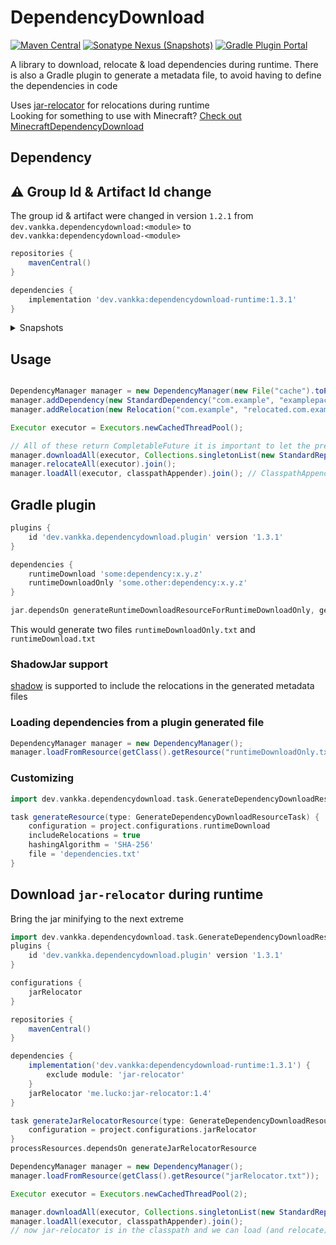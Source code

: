 # DependencyDownload
[![Maven Central](https://img.shields.io/maven-central/v/dev.vankka/dependencydownload-runtime?label=release)](https://search.maven.org/search?q=g:dev.vankka%20a:dependencydownload)
[![Sonatype Nexus (Snapshots)](https://img.shields.io/nexus/s/dev.vankka/dependencydownload-runtime?label=dev&server=https%3A%2F%2Fs01.oss.sonatype.org)](https://s01.oss.sonatype.org/#view-repositories;snapshots~browsestorage~dev/vankka)
[![Gradle Plugin Portal](https://img.shields.io/gradle-plugin-portal/v/dev.vankka.dependencydownload.plugin?label=gradle%20plugin)](https://plugins.gradle.org/plugin/dev.vankka.dependencydownload.plugin)

A library to download, relocate & load dependencies during runtime.
There is also a Gradle plugin to generate a metadata file, to avoid having to define the dependencies in code

Uses [jar-relocator](https://github.com/lucko/jar-relocator/) for relocations during runtime  
Looking for something to use with Minecraft? [Check out MinecraftDependencyDownload](https://github.com/Vankka/MinecraftDependencyDownload/)

## Dependency

## ⚠️ Group Id & Artifact Id change

The group id & artifact were changed in version `1.2.1` from `dev.vankka.dependencydownload:<module>` to `dev.vankka:dependencydownload-<module>`

```groovy
repositories {
    mavenCentral()
}

dependencies {
    implementation 'dev.vankka:dependencydownload-runtime:1.3.1'
}
```

<details>
    <summary>Snapshots</summary>

```groovy
repositories {
    maven {
        url 'https://s01.oss.sonatype.org/content/repositories/snapshots/'
    }
}

dependencies {
    implementation 'dev.vankka:dependencydownload-runtime:1.3.2-SNAPSHOT'
}
```
</details>

## Usage
```java

DependencyManager manager = new DependencyManager(new File("cache").toPath());
manager.addDependency(new StandardDependency("com.example", "examplepackage", "1.0.0", "<hash>", "SHA-256"));
manager.addRelocation(new Relocation("com.example", "relocated.com.example"));

Executor executor = Executors.newCachedThreadPool();

// All of these return CompletableFuture it is important to let the previous step finishing before starting the next
manager.downloadAll(executor, Collections.singletonList(new StandardRepository("https://repo.example.com/maven2"))).join();
manager.relocateAll(executor).join();
manager.loadAll(executor, classpathAppender).join(); // ClasspathAppender is a interface that you need to implement to append a Path to the classpath
```

## Gradle plugin
```groovy
plugins {
    id 'dev.vankka.dependencydownload.plugin' version '1.3.1'
}

dependencies {
    runtimeDownload 'some:dependency:x.y.z'
    runtimeDownloadOnly 'some.other:dependency:x.y.z'
}

jar.dependsOn generateRuntimeDownloadResourceForRuntimeDownloadOnly, generateRuntimeDownloadResourceForRuntimeDownload
```
This would generate two files `runtimeDownloadOnly.txt` and `runtimeDownload.txt`

### ShadowJar support
[shadow](https://github.com/johnrengelman/shadow) is supported to include the relocations in the generated metadata files

### Loading dependencies from a plugin generated file
```java
DependencyManager manager = new DependencyManager();
manager.loadFromResource(getClass().getResource("runtimeDownloadOnly.txt"));
```

### Customizing 
```groovy
import dev.vankka.dependencydownload.task.GenerateDependencyDownloadResourceTask

task generateResource(type: GenerateDependencyDownloadResourceTask) {
    configuration = project.configurations.runtimeDownload
    includeRelocations = true
    hashingAlgorithm = 'SHA-256'
    file = 'dependencies.txt'
}
```

## Download `jar-relocator` during runtime
Bring the jar minifying to the next extreme
```groovy
import dev.vankka.dependencydownload.task.GenerateDependencyDownloadResourceTask
plugins {
    id 'dev.vankka.dependencydownload.plugin' version '1.3.1'
}

configurations {
    jarRelocator
}

repositories {
    mavenCentral()
}

dependencies {
    implementation('dev.vankka:dependencydownload-runtime:1.3.1') {
        exclude module: 'jar-relocator'
    }
    jarRelocator 'me.lucko:jar-relocator:1.4'
}

task generateJarRelocatorResource(type: GenerateDependencyDownloadResourceTask) {
    configuration = project.configurations.jarRelocator
}
processResources.dependsOn generateJarRelocatorResource
```

```java
DependencyManager manager = new DependencyManager();
manager.loadFromResource(getClass().getResource("jarRelocator.txt"));

Executor executor = Executors.newCachedThreadPool(2);

manager.downloadAll(executor, Collections.singletonList(new StandardRepository("https://repo.example.com/maven2"))).join();
manager.loadAll(executor, classpathAppender).join();
// now jar-relocator is in the classpath and we can load (and relocate) dependencies from a regular configuration
```
